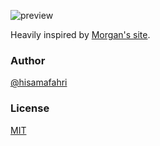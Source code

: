 ![preview](https://i.imgur.com/39dmJjZ.png)

Heavily inspired by [Morgan's site](https://essens.dev/).

### Author

[@hisamafahri](https://github.com/hisamafahri)

### License

[MIT](LICENSE)
